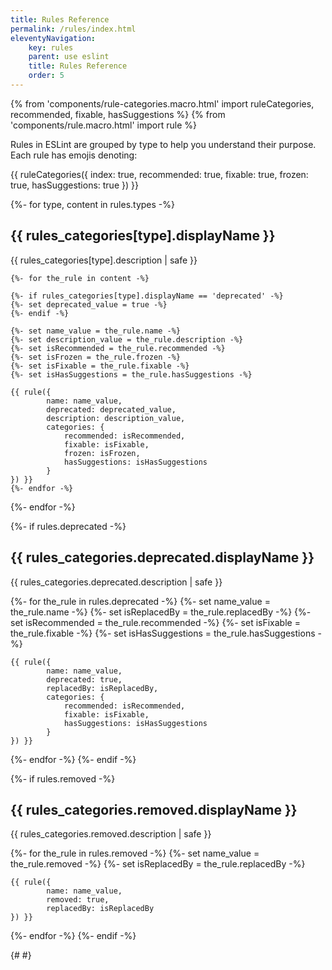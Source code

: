 ```yaml
---
title: Rules Reference
permalink: /rules/index.html
eleventyNavigation:
    key: rules
    parent: use eslint
    title: Rules Reference
    order: 5
---
```


{% from 'components/rule-categories.macro.html' import ruleCategories, recommended, fixable, hasSuggestions %}
{% from 'components/rule.macro.html' import rule %}

Rules in ESLint are grouped by type to help you understand their purpose. Each rule has emojis denoting:

{{ ruleCategories({
        index: true,
        recommended: true,
        fixable: true,
        frozen: true,
        hasSuggestions: true
}) }}

{%- for type, content in rules.types -%}

<h2 id="{{ rules_categories[type].displayName | slugify }}"> {{ rules_categories[type].displayName }} </h2>

{{ rules_categories[type].description | safe }}

    {%- for the_rule in content -%}

    {%- if rules_categories[type].displayName == 'deprecated' -%}
    {%- set deprecated_value = true -%}
    {%- endif -%}

    {%- set name_value = the_rule.name -%}
    {%- set description_value = the_rule.description -%}
    {%- set isRecommended = the_rule.recommended -%}
    {%- set isFrozen = the_rule.frozen -%}
    {%- set isFixable = the_rule.fixable -%}
    {%- set isHasSuggestions = the_rule.hasSuggestions -%}

    {{ rule({
            name: name_value,
            deprecated: deprecated_value,
            description: description_value,
            categories: {
                recommended: isRecommended,
                fixable: isFixable,
                frozen: isFrozen,
                hasSuggestions: isHasSuggestions
            }
    }) }}
    {%- endfor -%}

{%- endfor -%}

{%- if rules.deprecated -%}

<h2 id="{{ rules_categories.deprecated.displayName | slugify }}">{{ rules_categories.deprecated.displayName }}</h2>

{{ rules_categories.deprecated.description | safe }}

{%- for the_rule in rules.deprecated -%}
{%- set name_value = the_rule.name -%}
{%- set isReplacedBy = the_rule.replacedBy -%}
{%- set isRecommended = the_rule.recommended -%}
{%- set isFixable = the_rule.fixable -%}
{%- set isHasSuggestions = the_rule.hasSuggestions -%}

    {{ rule({
            name: name_value,
            deprecated: true,
            replacedBy: isReplacedBy,
            categories: {
                recommended: isRecommended,
                fixable: isFixable,
                hasSuggestions: isHasSuggestions
            }
    }) }}

{%- endfor -%}
{%- endif -%}

{%- if rules.removed -%}

<h2 id="{{ rules_categories.removed.displayName | slugify }}">{{ rules_categories.removed.displayName }}</h2>

{{ rules_categories.removed.description | safe }}

{%- for the_rule in rules.removed -%}
{%- set name_value = the_rule.removed -%}
{%- set isReplacedBy = the_rule.replacedBy -%}

    {{ rule({
            name: name_value,
            removed: true,
            replacedBy: isReplacedBy
    }) }}

{%- endfor -%}
{%- endif -%}

{# <!-- markdownlint-disable-file MD046 --> #}
